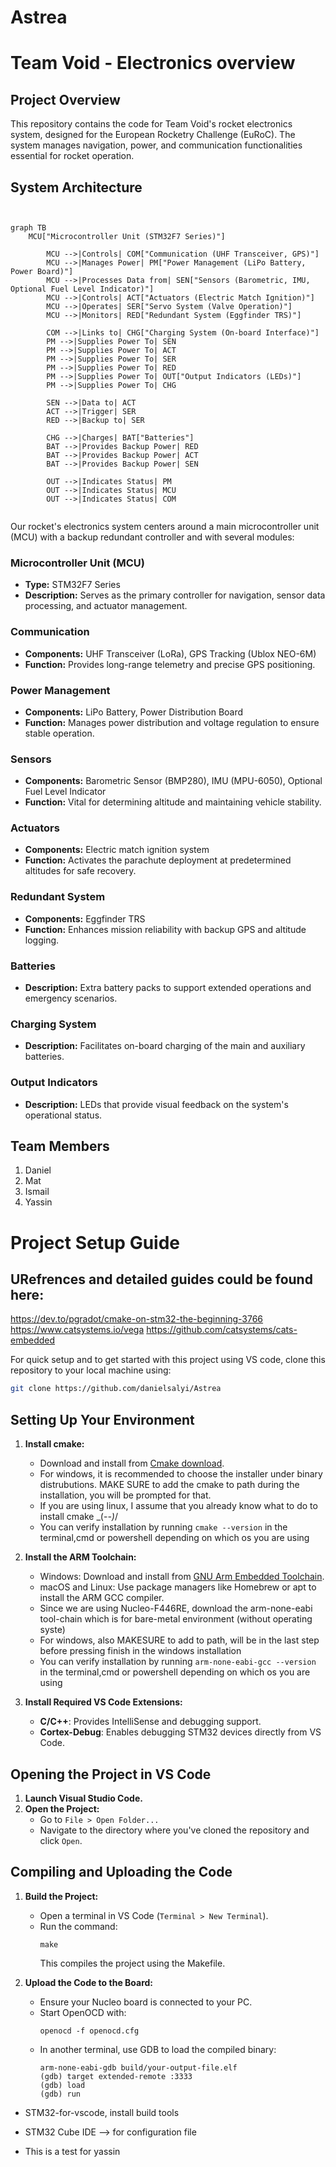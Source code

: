 # Astrea
# Team Void - Electronics overview

## Project Overview
This repository contains the code for Team Void's rocket electronics system, designed for the European Rocketry Challenge (EuRoC). The system manages navigation, power, and communication functionalities essential for rocket operation.

## System Architecture

```mermaid


graph TB
    MCU["Microcontroller Unit (STM32F7 Series)"]

        MCU -->|Controls| COM["Communication (UHF Transceiver, GPS)"]
        MCU -->|Manages Power| PM["Power Management (LiPo Battery, Power Board)"]
        MCU -->|Processes Data from| SEN["Sensors (Barometric, IMU, Optional Fuel Level Indicator)"]
        MCU -->|Controls| ACT["Actuators (Electric Match Ignition)"]
        MCU -->|Operates| SER["Servo System (Valve Operation)"]
        MCU -->|Monitors| RED["Redundant System (Eggfinder TRS)"]

        COM -->|Links to| CHG["Charging System (On-board Interface)"]
        PM -->|Supplies Power To| SEN
        PM -->|Supplies Power To| ACT
        PM -->|Supplies Power To| SER
        PM -->|Supplies Power To| RED
        PM -->|Supplies Power To| OUT["Output Indicators (LEDs)"]
        PM -->|Supplies Power To| CHG
        
        SEN -->|Data to| ACT
        ACT -->|Trigger| SER
        RED -->|Backup to| SER
        
        CHG -->|Charges| BAT["Batteries"]
        BAT -->|Provides Backup Power| RED
        BAT -->|Provides Backup Power| ACT
        BAT -->|Provides Backup Power| SEN

        OUT -->|Indicates Status| PM
        OUT -->|Indicates Status| MCU
        OUT -->|Indicates Status| COM


```


Our rocket's electronics system centers around a main microcontroller unit (MCU) with a backup redundant controller and with several modules:

### Microcontroller Unit (MCU)
- **Type:** STM32F7 Series
- **Description:** Serves as the primary controller for navigation, sensor data processing, and actuator management.

### Communication
- **Components:** UHF Transceiver (LoRa), GPS Tracking (Ublox NEO-6M)
- **Function:** Provides long-range telemetry and precise GPS positioning.

### Power Management
- **Components:** LiPo Battery, Power Distribution Board
- **Function:** Manages power distribution and voltage regulation to ensure stable operation.

### Sensors
- **Components:** Barometric Sensor (BMP280), IMU (MPU-6050), Optional Fuel Level Indicator
- **Function:** Vital for determining altitude and maintaining vehicle stability.

### Actuators
- **Components:** Electric match ignition system
- **Function:** Activates the parachute deployment at predetermined altitudes for safe recovery.

### Redundant System
- **Components:** Eggfinder TRS
- **Function:** Enhances mission reliability with backup GPS and altitude logging.

### Batteries
- **Description:** Extra battery packs to support extended operations and emergency scenarios.

### Charging System
- **Description:** Facilitates on-board charging of the main and auxiliary batteries.

### Output Indicators
- **Description:** LEDs that provide visual feedback on the system's operational status.

## Team Members

1. Daniel 
2. Mat 
3. Ismail 
4. Yassin 


# Project Setup Guide

## URefrences and detailed guides could be found here:

https://dev.to/pgradot/cmake-on-stm32-the-beginning-3766
https://www.catsystems.io/vega
https://github.com/catsystems/cats-embedded

For quick setup and to get started with this project using VS code, clone this repository to your local machine using:

```bash
git clone https://github.com/danielsalyi/Astrea
```

## Setting Up Your Environment

1. **Install cmake:** 
    - Download and install from [Cmake download](https://cmake.org/download/).
    - For windows, it is recommended to choose the installer under binary distrubutions. MAKE SURE to add the cmake to path during the installation, you will be prompted for that.
    - If you are using linux, I assume that you already know what to do to install cmake \_(-_-)_/
    - You can verify installation by running `cmake --version` in the terminal,cmd or powershell depending on which os you are using

2. **Install the ARM Toolchain:**
   - Windows: Download and install from [GNU Arm Embedded Toolchain](https://developer.arm.com/downloads/-/arm-gnu-toolchain-downloads).
   - macOS and Linux: Use package managers like Homebrew or apt to install the ARM GCC compiler.
   - Since we are using Nucleo-F446RE, download the arm-none-eabi tool-chain which is for bare-metal environment (without operating syste)
   - For windows, also MAKESURE to add to path, will be in the last step before pressing finish in the windows installation
   - You can verify installation by running `arm-none-eabi-gcc --version` in the terminal,cmd or powershell depending on which os you are using

3. **Install Required VS Code Extensions:**
   - **C/C++**: Provides IntelliSense and debugging support.
   - **Cortex-Debug**: Enables debugging STM32 devices directly from VS Code.


## Opening the Project in VS Code

1. **Launch Visual Studio Code.**
2. **Open the Project:**
   - Go to `File > Open Folder...`
   - Navigate to the directory where you've cloned the repository and click `Open`.



## Compiling and Uploading the Code

1. **Build the Project:**
   - Open a terminal in VS Code (`Terminal > New Terminal`).
   - Run the command:
     ```
     make
     ```
     This compiles the project using the Makefile.

2. **Upload the Code to the Board:**
   - Ensure your Nucleo board is connected to your PC.
   - Start OpenOCD with:
     ```
     openocd -f openocd.cfg
     ```
   - In another terminal, use GDB to load the compiled binary:
     ```
     arm-none-eabi-gdb build/your-output-file.elf
     (gdb) target extended-remote :3333
     (gdb) load
     (gdb) run
     ```


+ STM32-for-vscode, install build tools
+ STM32 Cube IDE --> for configuration file



+ This is a test for yassin

